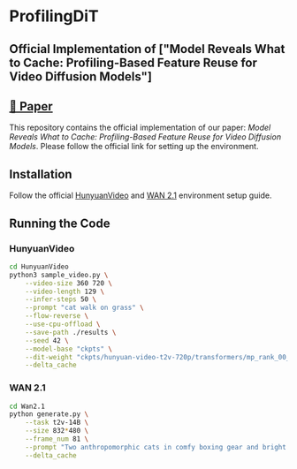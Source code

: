 # ProfilingDiT

## Official Implementation of ["Model Reveals What to Cache: Profiling-Based Feature Reuse for Video Diffusion Models"]
## [📄 Paper](docs/Model_Reveals_What_to_Cache__Profiling_Based_Feature_Reuse_for_Video_Diffusion_Models.pdf)

This repository contains the official implementation of our paper: *Model Reveals What to Cache: Profiling-Based Feature Reuse for Video Diffusion Models*. Please follow the official link for setting up the environment.

## Installation

Follow the official [HunyuanVideo](https://github.com/Tencent/HunyuanVideo) and [WAN 2.1](https://github.com/Wan-Video/Wan2.1) environment setup guide.

## Running the Code

### HunyuanVideo

```sh
cd HunyuanVideo
python3 sample_video.py \
    --video-size 360 720 \
    --video-length 129 \
    --infer-steps 50 \
    --prompt "cat walk on grass" \
    --flow-reverse \
    --use-cpu-offload \
    --save-path ./results \
    --seed 42 \
    --model-base "ckpts" \
    --dit-weight "ckpts/hunyuan-video-t2v-720p/transformers/mp_rank_00_model_states.pt" \
    --delta_cache
```

### WAN 2.1

```sh
cd Wan2.1
python generate.py \
    --task t2v-14B \
    --size 832*480 \
    --frame_num 81 \
    --prompt "Two anthropomorphic cats in comfy boxing gear and bright gloves fight intensely on a spotlighted stage." \
    --delta_cache
```

